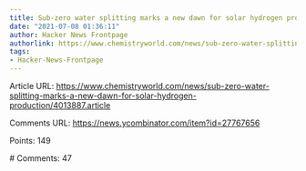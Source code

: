 ```yaml
---
title: Sub-zero water splitting marks a new dawn for solar hydrogen production
date: "2021-07-08 01:36:11"
author: Hacker News Frontpage
authorlink: https://www.chemistryworld.com/news/sub-zero-water-splitting-marks-a-new-dawn-for-solar-hydrogen-production/4013887.article
tags:
- Hacker-News-Frontpage
---
```


<p>Article URL: <a href="https://www.chemistryworld.com/news/sub-zero-water-splitting-marks-a-new-dawn-for-solar-hydrogen-production/4013887.article">https://www.chemistryworld.com/news/sub-zero-water-splitting-marks-a-new-dawn-for-solar-hydrogen-production/4013887.article</a></p>
<p>Comments URL: <a href="https://news.ycombinator.com/item?id=27767656">https://news.ycombinator.com/item?id=27767656</a></p>
<p>Points: 149</p>
<p># Comments: 47</p>
